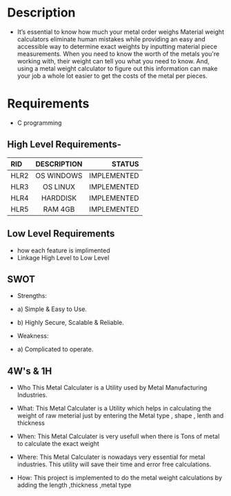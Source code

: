 # Description
* It’s essential to know how much your metal order weighs Material weight calculators eliminate human mistakes while providing an easy and accessible way to determine exact weights by inputting material piece measurements.
When you need to know the worth of the metals you're working with, their weight can tell you what you need to know. And, using a metal weight calculator to figure out this information can make your job a whole lot easier to get the costs of the metal per pieces.

# Requirements
* C programming


## High Level Requirements-
| RID	       | DESCRIPTION    | STATUS        |
| :---         |     :---:      |          ---: |
|HLR2	       | OS WINDOWS	    | IMPLEMENTED   |
|HLR3	       | OS LINUX	    | IMPLEMENTED   |
|HLR4	       | HARDDISK	    | IMPLEMENTED   |
|HLR5	       | RAM 4GB	    | IMPLEMENTED   |
## Low Level Requirements
* how each feature is implimented
* Linkage High Level to Low Level


## SWOT
* Strengths:
* a) Simple & Easy to Use.

* b) Highly Secure, Scalable & Reliable.

* Weakness:
* a) Complicated to operate.

## 4W's & 1H
* Who
This Metal Calculater is a Utility used by Metal Manufacturing Industries.

* What:
This Metal Calculater is a Utility which helps in calculating the weight of raw meterial just by entering the Metal type , shape , lenth and thickness 

* When:
This Metal Calculater is very usefull when there is Tons of metal to calculate the exact weight


* Where:
This Metal Calculater is nowadays very essential for metal industries. This utility will save their time and error free calculations.


* How:
This project is implemented to do the metal weight calculations by adding the length ,thickness ,metal type
